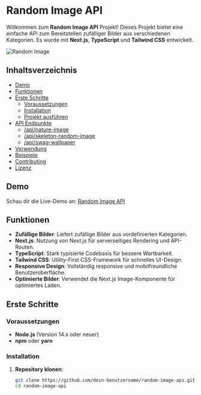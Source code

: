 # Random Image API

Willkommen zum **Random Image API** Projekt! Dieses Projekt bietet eine einfache API zum Bereitstellen zufälliger Bilder aus verschiedenen Kategorien. Es wurde mit **Next.js**, **TypeScript** und **Tailwind CSS** entwickelt.

![Random Image](https://random-image.woxly.de/api/nature-image)

## Inhaltsverzeichnis

- [Demo](#demo)
- [Funktionen](#funktionen)
- [Erste Schritte](#erste-schritte)
  - [Voraussetzungen](#voraussetzungen)
  - [Installation](#installation)
  - [Projekt ausführen](#projekt-ausführen)
- [API Endpunkte](#api-endpunkte)
  - [/api/nature-image](#apirandom-image)
  - [/api/skeleton-random-image](#apiskeleton-random-image)
  - [/api/swag-wallpaper](#apiswag-wallpaper)
- [Verwendung](#verwendung)
- [Beispiele](#beispiele)
- [Contributing](#contributing)
- [Lizenz](#lizenz)

## Demo

Schau dir die Live-Demo an: [Random Image API](https://random-image.woxly.de)

## Funktionen

- **Zufällige Bilder**: Liefert zufällige Bilder aus vordefinierten Kategorien.
- **Next.js**: Nutzung von Next.js für serverseitiges Rendering und API-Routen.
- **TypeScript**: Stark typisierte Codebasis für bessere Wartbarkeit.
- **Tailwind CSS**: Utility-First CSS-Framework für schnelles UI-Design.
- **Responsive Design**: Vollständig responsive und mobilfreundliche Benutzeroberfläche.
- **Optimierte Bilder**: Verwendet die Next.js Image-Komponente für optimiertes Laden.

## Erste Schritte

### Voraussetzungen

- **Node.js** (Version 14.x oder neuer)
- **npm** oder **yarn**

### Installation

1. **Repository klonen**:

   ```bash
   git clone https://github.com/dein-benutzername/random-image-api.git
   cd random-image-api
   ```
